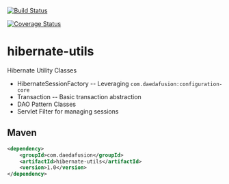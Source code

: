 [![Build Status](https://travis-ci.org/daedafusion/hibernate-utils.svg?branch=master)](https://travis-ci.org/daedafusion/hibernate-utils)

[![Coverage Status](https://coveralls.io/repos/github/daedafusion/hibernate-utils/badge.svg?branch=master)](https://coveralls.io/github/daedafusion/hibernate-utils?branch=master)

# hibernate-utils

Hibernate Utility Classes

* HibernateSessionFactory -- Leveraging `com.daedafusion:configuration-core`
* Transaction -- Basic transaction abstraction
* DAO Pattern Classes
* Servlet Filter for managing sessions

## Maven

```xml
<dependency>
    <groupId>com.daedafusion</groupId>
    <artifactId>hibernate-utils</artifactId>
    <version>1.0</version>
</dependency>
```